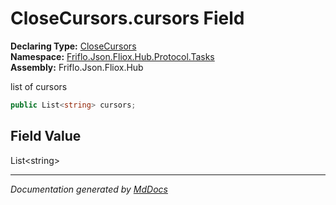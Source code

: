 ﻿<!--  
  <auto-generated>   
    The contents of this file were generated by a tool.  
    Changes to this file may be list if the file is regenerated  
  </auto-generated>   
-->

# CloseCursors.cursors Field

**Declaring Type:** [CloseCursors](../index.md)  
**Namespace:** [Friflo.Json.Fliox.Hub.Protocol.Tasks](../../index.md)  
**Assembly:** Friflo.Json.Fliox.Hub

list of cursors

```csharp
public List<string> cursors;
```

## Field Value

List\<string\>

___

*Documentation generated by [MdDocs](https://github.com/ap0llo/mddocs)*
